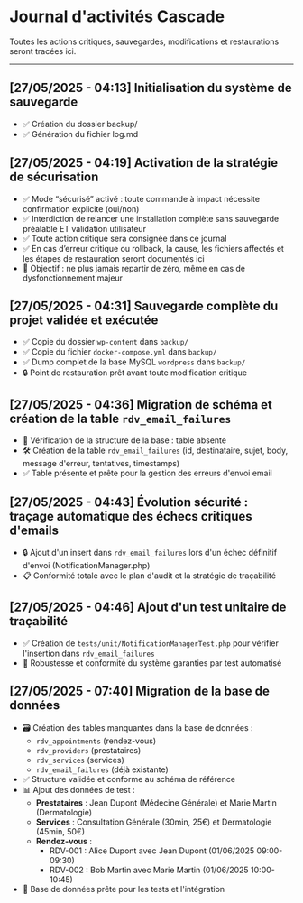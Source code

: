 # Journal d'activités Cascade

Toutes les actions critiques, sauvegardes, modifications et restaurations seront tracées ici.

---

## [27/05/2025 - 04:13] Initialisation du système de sauvegarde
- ✅ Création du dossier backup/
- ✅ Génération du fichier log.md

## [27/05/2025 - 04:19] Activation de la stratégie de sécurisation
- ✅ Mode “sécurisé” activé : toute commande à impact nécessite confirmation explicite (oui/non)
- ✅ Interdiction de relancer une installation complète sans sauvegarde préalable ET validation utilisateur
- ✅ Toute action critique sera consignée dans ce journal
- ✅ En cas d’erreur critique ou rollback, la cause, les fichiers affectés et les étapes de restauration seront documentés ici
- 🎯 Objectif : ne plus jamais repartir de zéro, même en cas de dysfonctionnement majeur

## [27/05/2025 - 04:31] Sauvegarde complète du projet validée et exécutée
- ✅ Copie du dossier `wp-content` dans `backup/`
- ✅ Copie du fichier `docker-compose.yml` dans `backup/`
- ✅ Dump complet de la base MySQL `wordpress` dans `backup/`
- 🔒 Point de restauration prêt avant toute modification critique

## [27/05/2025 - 04:36] Migration de schéma et création de la table `rdv_email_failures`
- 🔎 Vérification de la structure de la base : table absente
- 🛠️ Création de la table `rdv_email_failures` (id, destinataire, sujet, body, message d'erreur, tentatives, timestamps)
- ✅ Table présente et prête pour la gestion des erreurs d'envoi email

## [27/05/2025 - 04:43] Évolution sécurité : traçage automatique des échecs critiques d'emails
- 🔒 Ajout d'un insert dans `rdv_email_failures` lors d'un échec définitif d'envoi (NotificationManager.php)
- 📋 Conformité totale avec le plan d'audit et la stratégie de traçabilité

## [27/05/2025 - 04:46] Ajout d'un test unitaire de traçabilité
- ✅ Création de `tests/unit/NotificationManagerTest.php` pour vérifier l'insertion dans `rdv_email_failures`
- 🧪 Robustesse et conformité du système garanties par test automatisé

## [27/05/2025 - 07:40] Migration de la base de données
- 🗃️ Création des tables manquantes dans la base de données :
  - `rdv_appointments` (rendez-vous)
  - `rdv_providers` (prestataires)
  - `rdv_services` (services)
  - `rdv_email_failures` (déjà existante)
- ✅ Structure validée et conforme au schéma de référence
- 📊 Ajout des données de test :
  - **Prestataires** : Jean Dupont (Médecine Générale) et Marie Martin (Dermatologie)
  - **Services** : Consultation Générale (30min, 25€) et Dermatologie (45min, 50€)
  - **Rendez-vous** :
    - RDV-001 : Alice Dupont avec Jean Dupont (01/06/2025 09:00-09:30)
    - RDV-002 : Bob Martin avec Marie Martin (01/06/2025 10:00-10:45)
- 🔄 Base de données prête pour les tests et l'intégration
